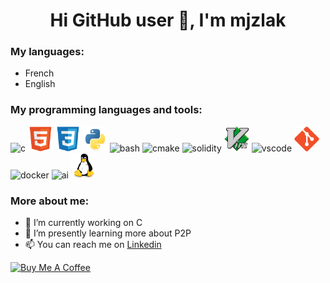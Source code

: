<h1 align="center">Hi GitHub user 👋, I'm mjzlak</h1>

### My languages:
  - French
  - English

### My programming languages and tools:
<p align="left">
  <img src="https://cdn.jsdelivr.net/gh/devicons/devicon/icons/c/c-original.svg" alt="c" width="40" height="40"/>
  <img src="https://raw.githubusercontent.com/devicons/devicon/master/icons/html5/html5-original.svg" alt="html5" width="40" height="40"/>
  <img src="https://raw.githubusercontent.com/devicons/devicon/master/icons/css3/css3-original.svg" alt="css3" width="40" height="40"/>
  <img src="https://raw.githubusercontent.com/devicons/devicon/master/icons/python/python-original.svg" alt="python" width="39" height="40"/>
  <img src="https://cdn.jsdelivr.net/gh/devicons/devicon/icons/bash/bash-original.svg" alt="bash" width="40" height="40"/>
  <img src= "https://cdn.jsdelivr.net/gh/devicons/devicon/icons/cmake/cmake-original.svg" alt="cmake" width="40" height="40">
  <img src="https://cdn.jsdelivr.net/gh/devicons/devicon/icons/solidity/solidity-original.svg" alt="solidity" width="40" height="40"/>
  <img src="https://raw.githubusercontent.com/devicons/devicon/master/icons/vim/vim-original.svg" alt="vim" width="40" height="40"/>
  <img src="https://cdn.jsdelivr.net/gh/devicons/devicon/icons/vscode/vscode-original.svg" alt="vscode" width="40" height="40"/>
  <img src="https://raw.githubusercontent.com/devicons/devicon/master/icons/git/git-original.svg" alt="git" width="40" height="40"/>
  <img src="https://cdn.jsdelivr.net/gh/devicons/devicon/icons/docker/docker-original-wordmark.svg" alt="docker" width="40" height="40"/>
  <img src="https://cdn.jsdelivr.net/gh/devicons/devicon/icons/illustrator/illustrator-plain.svg" alt="ai" width="40" height="40"/>
  <img src="https://raw.githubusercontent.com/devicons/devicon/master/icons/linux/linux-original.svg" alt="linux" width="40" height="40"/>
</p>

### More about me:

  - 🔭 I’m currently working on C
  - 🌱 I’m presently learning more about P2P
  - 📫 You can reach me on [Linkedin](https://www.linkedin.com/in/marie-loeffer-a91520263/)

[![Buy Me A Coffee](https://www.buymeacoffee.com/assets/img/custom_images/yellow_img.png)](https://www.buymeacoffee.com/mjzlak)
